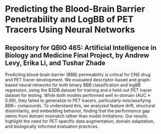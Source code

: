 #  Predicting the Blood-Brain Barrier Penetrability and LogBB of PET Tracers Using Neural Networks
## Repository for QBIO 465: Artificial Intelligence in Biology and Medicine Final Project, by Andrew Levy, Erika Li, and Tushar Zhade

Predicting blood–brain barrier (BBB) permeability is critical for CNS drug and PET tracer development. We evaluated descriptor-based and graph-based neural networks for both binary BBB classification and logBB regression, using the B3DB dataset for training and a held-out PET tracer dataset for testing. While both models performed well in-domain (AUC ≈ 0.90), they failed to generalize to PET tracers, particularly misclassifying BBB− compounds. To understand this, we analyzed feature drift, structural dissimilarity, and embedding behavior, finding that the performance gap stems from domain mismatch rather than model limitations. Our results highlight the need for PET-specific data augmentation, domain adaptation, and biologically informed evaluation practices.
